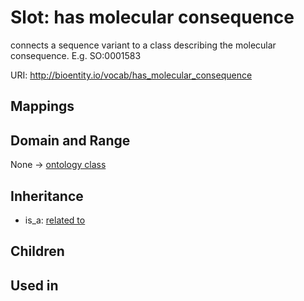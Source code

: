 # Slot: has molecular consequence


connects a sequence variant to a class describing the molecular consequence. E.g.  SO:0001583

URI: http://bioentity.io/vocab/has_molecular_consequence
## Mappings

## Domain and Range

None -> [ontology class](OntologyClass.md)
## Inheritance

 *  is_a: [related to](related_to.md)
## Children

## Used in

